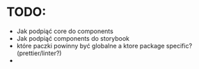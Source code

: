 # TODO:
* Jak podpiąć core do components
* Jak podpiąć components do storybook
* które paczki powinny być globalne a ktore package specific? (prettier/linter?)
* 